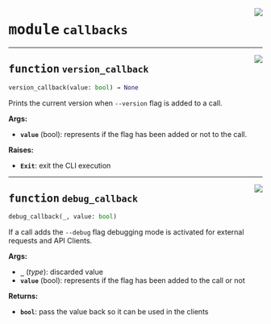 <!-- markdownlint-disable -->

<a href="https://github.com/gizatechxyz/giza-cli/blob/main/giza/callbacks.py#L0"><img align="right" style="float:right;" src="https://img.shields.io/badge/-source-cccccc?style=flat-square"></a>

# <kbd>module</kbd> `callbacks`





---

<a href="https://github.com/gizatechxyz/giza-cli/blob/main/giza/callbacks.py#L9"><img align="right" style="float:right;" src="https://img.shields.io/badge/-source-cccccc?style=flat-square"></a>

## <kbd>function</kbd> `version_callback`

```python
version_callback(value: bool) → None
```

Prints the current version when `--version` flag is added to a call.



**Args:**

 - <b>`value`</b> (bool):  represents if the flag has been added or not to the call.



**Raises:**

 - <b>`Exit`</b>:  exit the CLI execution


---

<a href="https://github.com/gizatechxyz/giza-cli/blob/main/giza/callbacks.py#L27"><img align="right" style="float:right;" src="https://img.shields.io/badge/-source-cccccc?style=flat-square"></a>

## <kbd>function</kbd> `debug_callback`

```python
debug_callback(_, value: bool)
```

If a call adds the `--debug` flag debugging mode is activated for external requests and API Clients.



**Args:**

 - <b>`_`</b> (_type_):  discarded value
 - <b>`value`</b> (bool):  represents if the flag has been added to the call or not



**Returns:**

 - <b>`bool`</b>:  pass the value back so it can be used in the clients
